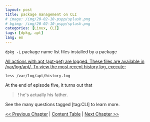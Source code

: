 ```yaml
---
layout: post
title: package management on CLI 
# image: /img/20-02-10-pspp/splash.png
# bgimg: /img/20-02-10-pspp/splash.png
categories: [Linux, CLI]
tags: [dpkg, apt]
lang: en
---
```


`dpkg -L` package name list files installed by a package 

[All actions with apt (apt-get) are logged. These files are available in /var/log/apt/. To view the most recent history log, execute:](https://askubuntu.com/questions/21657/how-do-i-show-apt-get-package-management-history-via-command-line)

	less /var/log/apt/history.log

At the end of episode five, it turns out that
>! he's actually his father.

See the many questions tagged [tag:CLI] to learn more.

[<< Previous Chapter](URL) | [Content Table](URL) | [Next Chapter >>](URL)




